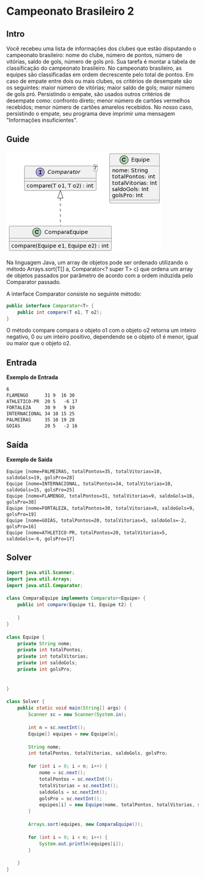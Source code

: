 # Campeonato Brasileiro 2 


## Intro

Você recebeu uma lista de informações dos clubes que estão disputando o campeonato brasileiro: nome do clube, número de pontos, número de vitórias, saldo de gols, número de gols pró. Sua tarefa é montar a tabela de classificação do campeonato brasileiro. No campeonato brasileiro, as equipes são classificadas em ordem decrescente pelo total de pontos. Em caso de empate entre dois ou mais clubes, os critérios de desempate são os seguintes: maior número de vitórias; maior saldo de gols; maior número de gols pró. Persistindo o empate, são usados outros critérios de desempate como: confronto direto; menor número de cartões vermelhos recebidos; menor número de cartões amarelos recebidos. No nosso caso, persistindo o empate, seu programa deve imprimir uma mensagem "Informações insuficientes".

## Guide

![diagrama](https://raw.githubusercontent.com/WladimirTavares/POO2022.2/main/moodle/CampeonatoBrasileiro2/diagrama.png)

Na linguagem Java, um array de objetos pode ser ordenado utilizando o método Arrays.sort(T[] a, Comparator<? super T> c) que ordena  um array de objetos passados por parâmetro de acordo com a ordem induzida pelo Comparator passado.

A interface Comparator consiste no seguinte método:
```Java
public interface Comparator<T> {
    public int compare(T o1, T o2);
}
```

O método compare compara o objeto o1 com o objeto o2  retorna um inteiro negativo, 0 ou um inteiro positivo, dependendo se o objeto o1 é menor, igual ou maior que o objeto o2. 

## Entrada 

**Exemplo de Entrada**
```
6
FLAMENGO      31 9  16 30
ATHLETICO-PR  20 5   -6 17  
FORTALEZA     30 9   9 19
INTERNACIONAL 34 10 15 25
PALMEIRAS     35 10 19 28
GOIÁS         20 5   -2 16
```

## Saída

**Exemplo de Saída**
```
Equipe [nome=PALMEIRAS, totalPontos=35, totalVitorias=10, saldoGols=19, golsPro=28]
Equipe [nome=INTERNACIONAL, totalPontos=34, totalVitorias=10, saldoGols=15, golsPro=25]
Equipe [nome=FLAMENGO, totalPontos=31, totalVitorias=9, saldoGols=16, golsPro=30]
Equipe [nome=FORTALEZA, totalPontos=30, totalVitorias=9, saldoGols=9, golsPro=19]
Equipe [nome=GOIÁS, totalPontos=20, totalVitorias=5, saldoGols=-2, golsPro=16]
Equipe [nome=ATHLETICO-PR, totalPontos=20, totalVitorias=5, saldoGols=-6, golsPro=17]
``` 

## Solver 

```Java
import java.util.Scanner;
import java.util.Arrays;
import java.util.Comparator;

class ComparaEquipe implements Comparator<Equipe> {
    public int compare(Equipe t1, Equipe t2) {
        
    }
}

class Equipe {
    private String nome;
    private int totalPontos;
    private int totalVitorias;
    private int saldoGols;
    private int golsPro;

    
}

class Solver {
    public static void main(String[] args) {
        Scanner sc = new Scanner(System.in);

        int n = sc.nextInt();
        Equipe[] equipes = new Equipe[n];

        String nome;
        int totalPontos, totalVitorias, saldoGols, golsPro;

        for (int i = 0; i < n; i++) {
            nome = sc.next();
            totalPontos = sc.nextInt();
            totalVitorias = sc.nextInt();
            saldoGols = sc.nextInt();
            golsPro = sc.nextInt();
            equipes[i] = new Equipe(nome, totalPontos, totalVitorias, saldoGols, golsPro);
        }

        Arrays.sort(equipes, new ComparaEquipe());

        for (int i = 0; i < n; i++) {
            System.out.println(equipes[i]);
        }

    }
}
```